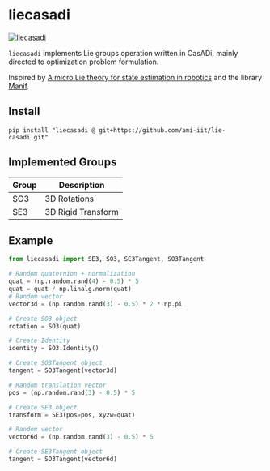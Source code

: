 # liecasadi

[![liecasadi](https://github.com/ami-iit/liecasadi/actions/workflows/tests.yml/badge.svg)](https://github.com/ami-iit/liecasadi/actions/workflows/tests.yml)

`liecasadi` implements Lie groups operation written in CasADi, mainly directed to optimization problem formulation.

Inspired by [A micro Lie theory for state estimation in robotics](https://arxiv.org/pdf/1812.01537.pdf) and the library [Manif](https://github.com/artivis/manif).

## Install

```
pip install "liecasadi @ git+https://github.com/ami-iit/lie-casadi.git"
```

## Implemented Groups

| **Group** | Description        |
| --------- | ------------------ |
| SO3       | 3D Rotations       |
| SE3       | 3D Rigid Transform |

## Example

```python
from liecasadi import SE3, SO3, SE3Tangent, SO3Tangent

# Random quaternion + normalization
quat = (np.random.rand(4) - 0.5) * 5
quat = quat / np.linalg.norm(quat)
# Random vector
vector3d = (np.random.rand(3) - 0.5) * 2 * np.pi

# Create SO3 object
rotation = SO3(quat)

# Create Identity
identity = SO3.Identity()

# Create SO3Tangent object
tangent = SO3Tangent(vector3d)

# Random translation vector
pos = (np.random.rand(3) - 0.5) * 5

# Create SE3 object
transform = SE3(pos=pos, xyzw=quat)

# Random vector
vector6d = (np.random.rand(3) - 0.5) * 5

# Create SE3Tangent object
tangent = SO3Tangent(vector6d)
```
